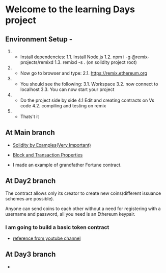 # Welcome to the learning Days project

## Environment Setup - 
1. - Install dependencies:
        1.1. Install Node.js
        1.2. npm i -g @remix-projects/remixd
        1.3. remixd -s . (on solidity project root)
2. - Now go to browser and type:
    2.1. https://remix.ethereum.org
3. - You should see the following:
    3.1. Workspace
    3.2. now connect to localhost
    3.3. You can now start your project
4. - Do the project side by side 
    4.1 Edit and creating contracts on Vs code
    4.2. compiling and testing on remix
5. - Thats't it

## At Main branch
- [Solidity by Examples(Very Important)](https://solidity-by-example.org/)

- [Block and Transaction Properties](https://dev.to/gbengelebs/introduction-to-solidity-228c)

- I made an example of grandfather Fortune contract.

## At Day2 branch
The contract allows only its creator to create new coins(different issuance schemes are possible).

Anyone can send coins to each other without a need for registering with a username and password, all you need is an Ethereum keypair.
### I am going to build a basic token contract

- [reference from youtube channel](https://www.youtube.com/watch?v=chdYNPCC8ck&list=PLzb46hGUzitDd39YzB1YvZqeIXXtmBrHX&index=13)

## At Day3 branch
- 

